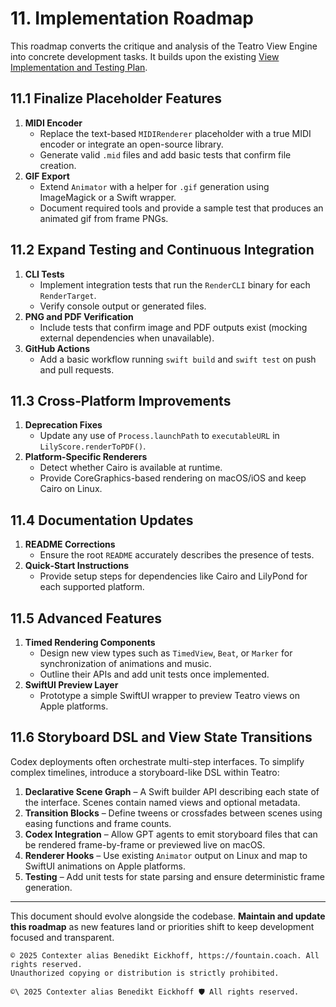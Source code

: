 # 11. Implementation Roadmap

This roadmap converts the critique and analysis of the Teatro View Engine into concrete development tasks. It builds upon the existing [View Implementation and Testing Plan](../ViewImplementationPlan/README.md).

## 11.1 Finalize Placeholder Features

1. **MIDI Encoder**
   - Replace the text-based `MIDIRenderer` placeholder with a true MIDI encoder or integrate an open-source library.
   - Generate valid `.mid` files and add basic tests that confirm file creation.
2. **GIF Export**
   - Extend `Animator` with a helper for `.gif` generation using ImageMagick or a Swift wrapper.
   - Document required tools and provide a sample test that produces an animated gif from frame PNGs.

## 11.2 Expand Testing and Continuous Integration

1. **CLI Tests**
   - Implement integration tests that run the `RenderCLI` binary for each `RenderTarget`.
   - Verify console output or generated files.
2. **PNG and PDF Verification**
   - Include tests that confirm image and PDF outputs exist (mocking external dependencies when unavailable).
3. **GitHub Actions**
   - Add a basic workflow running `swift build` and `swift test` on push and pull requests.

## 11.3 Cross‑Platform Improvements

1. **Deprecation Fixes**
   - Update any use of `Process.launchPath` to `executableURL` in `LilyScore.renderToPDF()`.
2. **Platform-Specific Renderers**
   - Detect whether Cairo is available at runtime.
   - Provide CoreGraphics-based rendering on macOS/iOS and keep Cairo on Linux.

## 11.4 Documentation Updates

1. **README Corrections**
   - Ensure the root `README` accurately describes the presence of tests.
2. **Quick‑Start Instructions**
   - Provide setup steps for dependencies like Cairo and LilyPond for each supported platform.

## 11.5 Advanced Features

1. **Timed Rendering Components**
   - Design new view types such as `TimedView`, `Beat`, or `Marker` for synchronization of animations and music.
   - Outline their APIs and add unit tests once implemented.
2. **SwiftUI Preview Layer**
   - Prototype a simple SwiftUI wrapper to preview Teatro views on Apple platforms.

## 11.6 Storyboard DSL and View State Transitions

Codex deployments often orchestrate multi-step interfaces. To simplify complex
timelines, introduce a storyboard-like DSL within Teatro:

1. **Declarative Scene Graph** – A Swift builder API describing each state of
   the interface. Scenes contain named views and optional metadata.
2. **Transition Blocks** – Define tweens or crossfades between scenes using
   easing functions and frame counts.
3. **Codex Integration** – Allow GPT agents to emit storyboard files that can be
   rendered frame-by-frame or previewed live on macOS.
4. **Renderer Hooks** – Use existing `Animator` output on Linux and map to
   SwiftUI animations on Apple platforms.
5. **Testing** – Add unit tests for state parsing and ensure deterministic frame
   generation.

---

This document should evolve alongside the codebase. **Maintain and update this roadmap** as new features land or priorities shift to keep development focused and transparent.

```
© 2025 Contexter alias Benedikt Eickhoff, https://fountain.coach. All rights reserved.
Unauthorized copying or distribution is strictly prohibited.
```

````text
©\ 2025 Contexter alias Benedikt Eickhoff 🛡️ All rights reserved.
````

